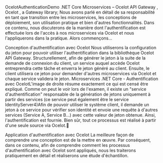 OcelotAuthenticationDemo
 .NET Core Microservices – Ocelot API Gateway , Ocelot , a Gateway library; Nous avons parlé en détail de sa responsabilité en tant que transition entre les microservices, les conceptions de déploiement, son utilisation pratique et bien d'autres fonctionnalités. Dans ce contenu, nous discuterons de la manière dont l'authentification est effectuée lors de l'accès à nos microservices via Ocelot et nous l'appliquerons dans la pratique. Alors commençons…

Conception d'authentification avec Ocelot
Nous utiliserons la configuration du jeton pour pouvoir utiliser l'authentification dans la bibliothèque Ocelot API Gateway. Structurellement, afin de générer le jeton à la suite de la demande de connexion du client, un service auquel accède Ocelot entreprendra cette tâche et enverra le jeton généré au client. Ensuite, le client utilisera ce jeton pour demander d'autres microservices via Ocelot et chaque service validera le jeton.
Microservices .NET Core - Authentification avec OcelotL'image de droite résume exactement ce qui est censé être expliqué. Comme on peut le voir lors de l'examen, il existe un "service d'authentification" responsable de la génération de jetons uniquement à partir des services (ce service peut également être le service IdentityServer4)Afin de pouvoir utiliser le système client, il demande un jeton à ce service pour vérifier son identité et envoie une requête à d'autres services (Service A, Service B...) avec cette valeur de jeton obtenue. Ainsi, l'authentification est fournie. Bien sûr, tout ce processus est réalisé à partir d'une seule source via Ocelot.🙂

Application d'authentification avec Ocelot
La meilleure façon de comprendre une conception est de la mettre en œuvre. Par conséquent, dans ce contenu, afin de comprendre comment les processus d'authentification avec Ocelot sont appliqués, nous les traiterons pratiquement en détail et réaliserons une étude d'échantillon.
